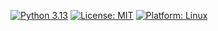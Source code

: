 [![Python 3.13](https://img.shields.io/badge/python-3.13-blue.svg)](https://www.python.org/downloads/release/python-3130/)
[![License: MIT](https://img.shields.io/badge/License-MIT-yellow.svg)](https://choosealicense.com/licenses/mit/)
[![Platform: Linux](https://img.shields.io/badge/Linux-FCC624?style=flat&logo=linux&logoColor=black)]()